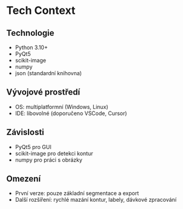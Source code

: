 # Tech Context

## Technologie

- Python 3.10+
- PyQt5
- scikit-image
- numpy
- json (standardní knihovna)

## Vývojové prostředí

- OS: multiplatformní (Windows, Linux)
- IDE: libovolné (doporučeno VSCode, Cursor)

## Závislosti

- PyQt5 pro GUI
- scikit-image pro detekci kontur
- numpy pro práci s obrázky

## Omezení

- První verze: pouze základní segmentace a export
- Další rozšíření: rychlé mazání kontur, labely, dávkové zpracování
